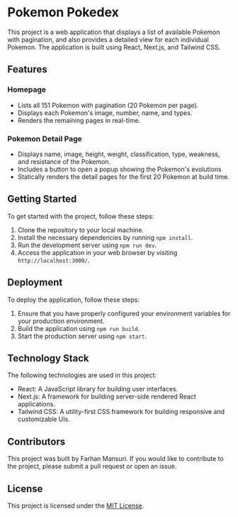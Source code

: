 # Pokemon Pokedex

This project is a web application that displays a list of available Pokemon with pagination, and also provides a detailed view for each individual Pokemon. The application is built using React, Next.js, and Tailwind CSS.

## Features

### Homepage

- Lists all 151 Pokemon with pagination (20 Pokemon per page).
- Displays each Pokemon's image, number, name, and types.
- Renders the remaining pages in real-time.

### Pokemon Detail Page

- Displays name, image, height, weight, classification, type, weakness, and resistance of the Pokemon.
- Includes a button to open a popup showing the Pokemon's evolutions
- Statically renders the detail pages for the first 20 Pokemon at build time.

## Getting Started

To get started with the project, follow these steps:

1. Clone the repository to your local machine.
2. Install the necessary dependencies by running `npm install`.
3. Run the development server using `npm run dev`.
4. Access the application in your web browser by visiting `http://localhost:3000/`.

## Deployment

To deploy the application, follow these steps:

1. Ensure that you have properly configured your environment variables for your production environment.
2. Build the application using `npm run build`.
3. Start the production server using `npm start`.

## Technology Stack

The following technologies are used in this project:

- React: A JavaScript library for building user interfaces.
- Next.js: A framework for building server-side rendered React applications.
- Tailwind CSS: A utility-first CSS framework for building responsive and customizable UIs.

## Contributors

This project was built by Farhan Mansuri. If you would like to contribute to the project, please submit a pull request or open an issue.

## License

This project is licensed under the [MIT License](https://opensource.org/licenses/MIT).

